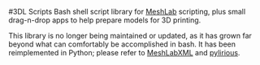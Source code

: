 
#3DL Scripts
Bash shell script library for [MeshLab](http://meshlab.sourceforge.net/) scripting, plus small drag-n-drop apps to help prepare models for 3D printing.

This library is no longer being maintained or updated, as it has grown far beyond what can comfortably be accomplished in bash. It has been reimplemented in Python; please refer to [MeshLabXML](https://github.com/3DLIRIOUS/MeshLabXML) and [pylirious](https://github.com/3DLIRIOUS/pylirious).
